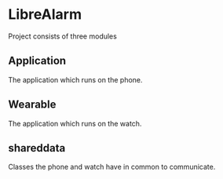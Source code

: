 # LibreAlarm

Project consists of three modules

## Application

The application which runs on the phone.

## Wearable

The application which runs on the watch.

## shareddata

Classes the phone and watch have in common to communicate.